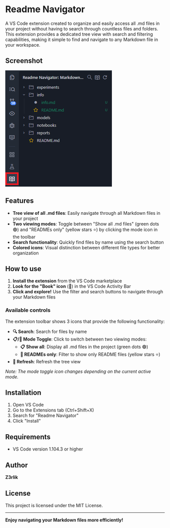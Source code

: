 # Readme Navigator

A VS Code extension created to organize and easily access all .md files in your project without having to search through countless files and folders. This extension provides a dedicated tree view with search and filtering capabilities, making it simple to find and navigate to any Markdown file in your workspace.

## Screenshot

![Readme Navigator - Tree View](images/captura1.png)


## Features

- **Tree view of all .md files**: Easily navigate through all Markdown files in your project
- **Two viewing modes**: Toggle between "Show all .md files" (green dots 🟢) and "READMEs only" (yellow stars ⭐️) by clicking the mode icon in the toolbar
- **Search functionality**: Quickly find files by name using the search button
- **Colored icons**: Visual distinction between different file types for better organization

## How to use

1. **Install the extension** from the VS Code marketplace
2. **Look for the "Book" icon** (📖) in the VS Code Activity Bar
3. **Click and explore!** Use the filter and search buttons to navigate through your Markdown files

### Available controls

The extension toolbar shows 3 icons that provide the following functionality:

- **🔍 Search**: Search for files by name
- **📋/📖 Mode Toggle**: Click to switch between two viewing modes:
  - **📋 Show all**: Display all .md files in the project (green dots 🟢)
  - **📖 READMEs only**: Filter to show only README files (yellow stars ⭐️)
- **🔄 Refresh**: Refresh the tree view

*Note: The mode toggle icon changes depending on the current active mode.*

## Installation

1. Open VS Code
2. Go to the Extensions tab (Ctrl+Shift+X)
3. Search for "Readme Navigator"
4. Click "Install"

## Requirements

- VS Code version 1.104.3 or higher

## Author

**Z3rlik** 

## License

This project is licensed under the MIT License.

---

**Enjoy navigating your Markdown files more efficiently!**
